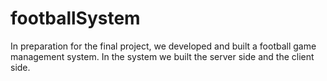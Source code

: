 # footballSystem
In preparation for the final project, we developed and built a football game management system.
In the system we built the server side and the client side.
